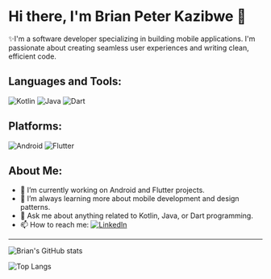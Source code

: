 # Hi there, I'm Brian Peter Kazibwe 👋

 ✨I'm a software developer specializing in building mobile applications. I'm passionate about creating seamless user experiences and writing clean, efficient code.

## Languages and Tools:

![Kotlin](https://img.shields.io/badge/Kotlin-%230095D5.svg?&style=for-the-badge&logo=kotlin&logoColor=white)
![Java](https://img.shields.io/badge/java-%23ED8B00.svg?&style=for-the-badge&logo=java&logoColor=white)
![Dart](https://img.shields.io/badge/Dart-%230175C2.svg?&style=for-the-badge&logo=dart&logoColor=white)

## Platforms:

![Android](https://img.shields.io/badge/Android-%233DDC84.svg?&style=for-the-badge&logo=android&logoColor=white)
![Flutter](https://img.shields.io/badge/Flutter-%2302569B.svg?&style=for-the-badge&logo=flutter&logoColor=white)

## About Me:

- 🔭 I’m currently working on Android and Flutter projects.
- 🌱 I’m always learning more about mobile development and design patterns.
- 💬 Ask me about anything related to Kotlin, Java, or Dart programming.
- 📫 How to reach me: [![LinkedIn](https://img.shields.io/badge/linkedin-%230077B5.svg?&style=for-the-badge&logo=linkedin&logoColor=white)](https://www.linkedin.com/in/braop/)

---

![Brian's GitHub stats](https://github-readme-stats.vercel.app/api?username=braop&show_icons=true&theme=radical)

<!---
This section is a comment. You can add any other information you like here, such as recent projects, or a portfolio.
--->

![Top Langs](https://github-readme-stats.vercel.app/api/top-langs/?username=braop&hide_progress=true)

<!--
**braop/braop** is a ✨ _special_ ✨ repository because its `README.md` (this file) appears on your GitHub profile.

Here are some ideas to get you started:

- 🔭 I’m currently working on ...
- 🌱 I’m currently learning ...
- 👯 I’m looking to collaborate on ...
- 🤔 I’m looking for help with ...
- 💬 Ask me about ...
- 📫 How to reach me: ...
- 😄 Pronouns: ...
- ⚡ Fun fact: ...
-->
